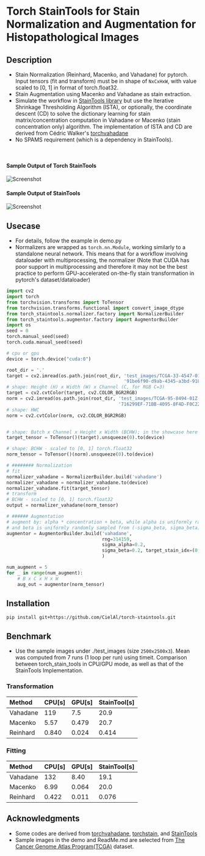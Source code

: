 # Torch StainTools for Stain Normalization and Augmentation for Histopathological Images

## Description
* Stain Normalization (Reinhard, Macenko, and Vahadane) for pytorch. Input tensors (fit and transform) must be in shape of `NxCxHxW`, with value scaled to [0, 1] in format of torch.float32.
* Stain Augmentation using Macenko and Vahadane as stain extraction.
* Simulate the workflow in [StainTools library](https://github.com/Peter554/StainTools) but use the Iterative Shrinkage Thresholding Algorithm (ISTA), or optionally, the coordinate descent (CD) to solve the dictionary learning for stain matrix/concentration computation in Vahadane or Macenko (stain concentration only) algorithm. The implementation of ISTA and CD are derived from Cédric Walker's [torchvahadane](https://github.com/cwlkr/torchvahadane)
* No SPAMS requirement (which is a dependency in StainTools).

<br />

#### Sample Output of Torch StainTools
![Screenshot](showcases/sample_out.png)

#### Sample Output of StainTools
![Screenshot](showcases/sample_out_staintools.png)

## Usecase
* For details, follow the example in demo.py
* Normalizers are wrapped as `torch.nn.Module`, working similarly to a standalone neural network. This means that for a workflow involving dataloader with multiprocessing, the normalizer
  (Note that CUDA has poor support in multiprocessing and therefore it may not be the best practice to perform GPU-accelerated on-the-fly stain transformation in pytorch's dataset/dataloader)


```python
import cv2
import torch
from torchvision.transforms import ToTensor
from torchvision.transforms.functional import convert_image_dtype
from torch_staintools.normalizer.factory import NormalizerBuilder
from torch_staintools.augmentor.factory import AugmentorBuilder
import os
seed = 0
torch.manual_seed(seed)
torch.cuda.manual_seed(seed)

# cpu or gpu
device = torch.device("cuda:0")

root_dir = '.'
target = cv2.imread(os.path.join(root_dir, 'test_images/TCGA-33-4547-01Z-00-DX7.'
                                           '91be6f90-d9ab-4345-a3bd-91805d9761b9_8270_5932_0.png'))
# shape: Height (H) x Width (W) x Channel (C, for RGB C=3)
target = cv2.cvtColor(target, cv2.COLOR_BGR2RGB)
norm = cv2.imread(os.path.join(root_dir, 'test_images/TCGA-95-8494-01Z-00-DX1.'
                                         '716299EF-71BB-4095-8F4D-F0C2252CE594_5932_5708_0.png'))
# shape: HWC
norm = cv2.cvtColor(norm, cv2.COLOR_BGR2RGB)


# shape: Batch x Channel x Height x Width (BCHW); in the showcase here batch size is 1 (B=1) - scaled to [0, 1] torch.float32
target_tensor = ToTensor()(target).unsqueeze(0).to(device)

# shape: BCHW - scaled to [0, 1] torch.float32
norm_tensor = ToTensor()(norm).unsqueeze(0).to(device)

# ######## Normalization
# fit
normalizer_vahadane = NormalizerBuilder.build('vahadane')
normalizer_vahadane = normalizer_vahadane.to(device)
normalizer_vahadane.fit(target_tensor)
# transform
# BCHW - scaled to [0, 1] torch.float32
output = normalizer_vahadane(norm_tensor)

# ###### Augmentation
# augment by: alpha * concentration + beta, while alpha is uniformly randomly sampled from (1 - sigma_alpha, 1 + sigma_alpha),
# and beta is uniformly randomly sampled from (-sigma_beta, sigma_beta).
augmentor = AugmentorBuilder.build('vahadane',
                                   rng=314159,
                                   sigma_alpha=0.2,
                                   sigma_beta=0.2, target_stain_idx=(0, 1)
                                   )

num_augment = 5
for _ in range(num_augment):
    # B x C x H x W
    aug_out = augmentor(norm_tensor)
```

## Installation
`pip install git+https://github.com/CielAl/torch-staintools.git`

## Benchmark
* Use the sample images under ./test_images (size `2500x2500x3`). Mean was computed from 7 runs (1 loop per run) using
timeit. Comparison between torch_stain_tools in CPU/GPU mode, as well as that of the StainTools Implementation.

### Transformation

| Method   | CPU[s] | GPU[s] | StainTool[s] |
|:---------|:-------|:-------|:-------------| 
| Vahadane | 119    | 7.5    | 20.9         |  
| Macenko  | 5.57   | 0.479  | 20.7         |
| Reinhard | 0.840  |0.024   | 0.414        |  

### Fitting
| Method   | CPU[s] | GPU[s] | StainTool[s] |
|:---------|:-------|:-------|:-------------| 
| Vahadane | 132    | 8.40   | 19.1         |  
| Macenko  | 6.99   | 0.064  | 20.0         |
| Reinhard | 0.422  | 0.011  | 0.076        |  


## Acknowledgments
* Some codes are derived from [torchvahadane](https://github.com/cwlkr/torchvahadane), [torchstain](https://github.com/EIDOSLAB/torchstain), and [StainTools](https://github.com/Peter554/StainTools)
* Sample images in the demo and ReadMe.md are selected from [The Cancer Genome Atlas Program(TCGA)](https://www.cancer.gov/ccg/research/genome-sequencing/tcga) dataset.
